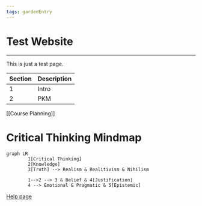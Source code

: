 ```yaml
---
tags: gardenEntry
---
```


# Test Website
---
This is just a test page.

| Section | Description |
| ------- | ----------- |
| 1       | Intro       |
| 2       | PKM         | 

[[Course Planning]]

# Critical Thinking Mindmap

```mermaid
graph LR
	 	1[Critical Thinking]
	 	2[Knowledge]
		3[Truth] --> Realism & Realitivism & Nihilism
		
	 	1-->2 --> 3 & Belief & 4[Justification]
		4 --> Emotional & Pragmatic & 5[Epistemic]
```
[Help page](https://ole.dev/notes/Set%20up%20your%20own%20digital%20garden)
